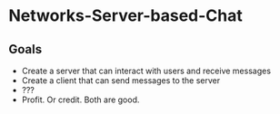 # Networks-Server-based-Chat

## Goals
* Create a server that can interact with users and receive messages
* Create a client that can send messages to the server
* ???
* Profit. Or credit. Both are good.
